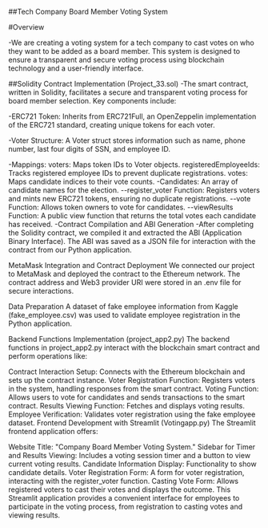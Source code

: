##Tech Company Board Member Voting System


#Overview

-We are creating a voting system for a tech company to cast votes on who they want to be added as a board member. This system is designed to ensure a transparent and secure voting process using blockchain technology and a user-friendly interface.


##Solidity Contract Implementation (Project_33.sol)
-The smart contract, written in Solidity, facilitates a secure and transparent voting process for board member selection. Key components include:

-ERC721 Token: Inherits from ERC721Full, an OpenZeppelin implementation of the ERC721 standard, creating unique tokens for each voter.

-Voter Structure: A Voter struct stores information such as name, phone number, last four digits of SSN, and employee ID.

-Mappings:
  voters: Maps token IDs to Voter objects.
  registeredEmployeeIds: Tracks registered employee IDs to prevent duplicate registrations.
  votes: Maps candidate indices to their vote counts.
-Candidates: An array of candidate names for the election.
--register_voter Function: Registers voters and mints new ERC721 tokens, ensuring no duplicate registrations.
--vote Function: Allows token owners to vote for candidates.
--viewResults Function: A public view function that returns the total votes each candidate has received.
-Contract Compilation and ABI Generation
-After completing the Solidity contract, we compiled it and extracted the ABI (Application Binary Interface). The ABI was saved as a JSON file for interaction with the contract from our Python application.

MetaMask Integration and Contract Deployment
We connected our project to MetaMask and deployed the contract to the Ethereum network. The contract address and Web3 provider URI were stored in an .env file for secure interactions.

Data Preparation
A dataset of fake employee information from Kaggle (fake_employee.csv) was used to validate employee registration in the Python application.

Backend Functions Implementation (project_app2.py)
The backend functions in project_app2.py interact with the blockchain smart contract and perform operations like:

Contract Interaction Setup: Connects with the Ethereum blockchain and sets up the contract instance.
Voter Registration Function: Registers voters in the system, handling responses from the smart contract.
Voting Function: Allows users to vote for candidates and sends transactions to the smart contract.
Results Viewing Function: Fetches and displays voting results.
Employee Verification: Validates voter registration using the fake employee dataset.
Frontend Development with Streamlit (Votingapp.py)
The Streamlit frontend application offers:

Website Title: "Company Board Member Voting System."
Sidebar for Timer and Results Viewing: Includes a voting session timer and a button to view current voting results.
Candidate Information Display: Functionality to show candidate details.
Voter Registration Form: A form for voter registration, interacting with the register_voter function.
Casting Vote Form: Allows registered voters to cast their votes and displays the outcome.
This Streamlit application provides a convenient interface for employees to participate in the voting process, from registration to casting votes and viewing results.
